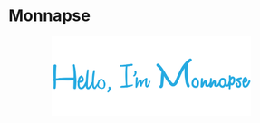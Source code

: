 # Monnapse

<p align="center"><a href="https://monnapse.masonshuber.repl.co"><img width="70%"alt="Hello, I'm Monnapse" src="./assets/Monnapse.png"></img></a></p>
                                                                   
                                                                      
